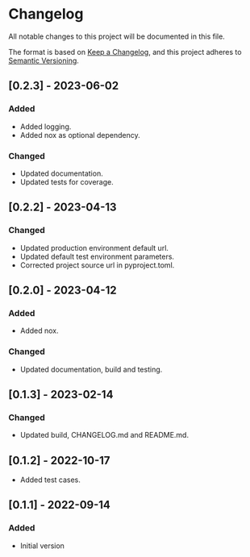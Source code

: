 # Changelog

All notable changes to this project will be documented in this file.

The format is based on [Keep a Changelog](https://keepachangelog.com/en/1.0.0/),
and this project adheres to [Semantic Versioning](https://semver.org/spec/v2.0.0.html).

## [0.2.3] - 2023-06-02

### Added

- Added logging.
- Added nox as optional dependency.

### Changed

- Updated documentation.
- Updated tests for coverage.

## [0.2.2] - 2023-04-13

### Changed

- Updated production environment default url.
- Updated default test environment parameters.
- Corrected project source url in pyproject.toml.

## [0.2.0] - 2023-04-12

###  Added

- Added nox.

### Changed

- Updated documentation, build and testing.

## [0.1.3] - 2023-02-14

### Changed

- Updated build, CHANGELOG.md and README.md.

## [0.1.2] - 2022-10-17

- Added test cases.

## [0.1.1] - 2022-09-14

### Added

- Initial version
